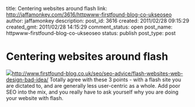 title: Centering websites around flash
link: http://jaffamonkey.com/3616/httpwww-firstfound-blog-co-ukseoseo
author: jaffamonkey
description: 
post_id: 3616
created: 2011/02/28 09:15:29
created_gmt: 2011/02/28 14:15:29
comment_status: open
post_name: httpwww-firstfound-blog-co-ukseoseo
status: publish
post_type: post

# Centering websites around flash

![](http://blog.jaffamonkey.com/files/2011/02/idontknowhwatthisis.jpg)http://www.firstfound-blog.co.uk/seo/seo-advice/flash-websites-web-design-bad-idea/ Totally agree with these 3 points - with a flash site you are dictated to, and are generally less user-centric as a whole. Add poor SEO into the mix, and you really have to ask yourself why you are doing your website with flash.